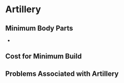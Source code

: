 # Artillery
## Minimum Body Parts
- 

## Cost for Minimum Build

## Problems Associated with Artillery
